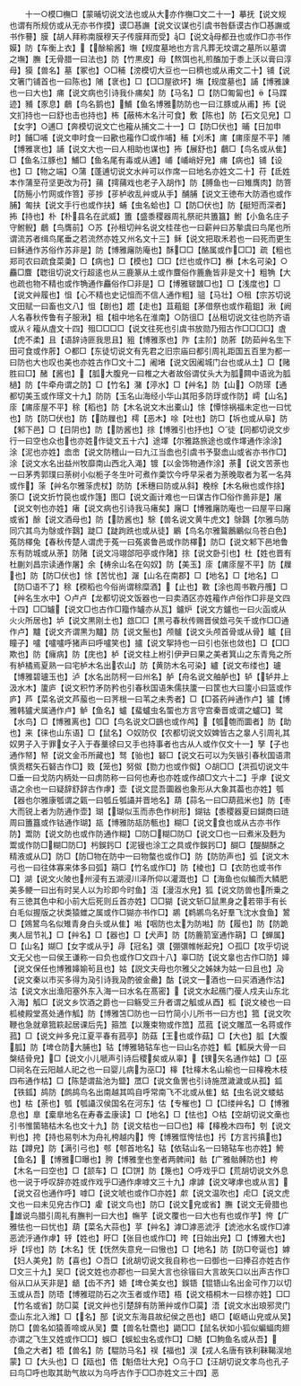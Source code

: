 <!-- { "loadSidebar": true } -->
　　十一○模□橅□【蒙晡切说文法也或从大亦作橅□文二十一】摹抚【说文规也谓有所规仿或从无亦书作摸】谟□惎譕【说文议谋也引虞书咎繇谟古作□惎譕或书作謩】膜【胡人拜称南膜穆天子传膜拜而受】□【说文母都丑也或作□亦书作嫫】防【车衡上衣】【酴榆酱】墲【规度墓地也方言凡葬无坟谓之墓所以墓谓之墲】膴【无骨腊一曰法也】防【竹黒皮】母【熬饵也礼煎醢加于黍上沃以膏曰淳母】獏【兽名】墓【冢也】○□秿【滂模切大豆也一曰穧也或从甫文二十】铺【说文箸门铺首也一曰陈也】陠【衺也】□【□□屋欲坏】墲【规度墓也】誧【博雅諌也一曰大也】痡【说文病也引诗我仆痡矣】防【马名】□【防□匍匐也】【马蹀迹】豧【豕息】鵏【鸟名鹅也】鯆【鱼名博雅防防也一曰江豚或从甫】抪【说文扪持也一曰舒也击也持也】柨【蔽柨木名汁可食】敷【陈也】防【石文见皃】□【女字】○逋□【奔模切说文亡也籕从捕文二十一】□【防□伏也】晡【日加申时】餔□哺【说文申时食一曰歠也籕作□或作哺】秿【刈禾】庯【庯庩屋不平】陠【博雅衺也】誧【说文大也一曰人相助也谋也】抪【展舒也】鵏□【鸟名或从隹】□【鱼名江豚也】鯆□【鱼名尾有毒或从逋】峬【峬峭好皃】痡【病也】铺【设也】□【物之端】○蒲【蓬逋切说文水艸可以作席一曰地名亦姓文二十】苻【氐姓本作蒲至苻坚更改为苻】蒱【摴蒱戏也老子入胡作】防【膊鱼也一曰雉膺肉】防箁【防箷小竹网或作箁】荹捗【荹栌收乱艸或从手】酺脯【说文王徳布大防酒也或作脯】匍扶【说文手行也或作扶】蜅【虫名蛤也】□【防□伏也】防【艇短而深者】抪【持也】朴【朴县名在武威】簠【盛黍稷器周礼祭祀共簠簋】鲋【小鱼名庄子守鲋鲵】鵏【鸟膺前】○苏【孙租切艸名说文桂荏也一曰薪艸曰苏摰虞曰鸟尾也所谓流苏者缉鸟尾垂之若流然亦姓又州名文十三】稣【说文把取禾若也一曰死而更生曰稣通作苏俗作苏非是】防【博雅廜防庵也】酥□□【酪属或作□□】疏【粗也郑司农曰疏食菜羮】□【病也】□【模也】□□【烂也或作□】櫯【木名可染】○麤□麆【聦徂切说文行超逺也从三鹿篆从土或作麆俗作簏麁皆非是文十】粗觕【大也疏也物不精也或作觕通作麤俗作□非是】□【博雅皲皵□也】□【浅度也】□【说文艸履也】怚【心不精也史记怚而不信人通作粗】驵【马壮】○租【宗苏切说文田赋一曰畜也文八】怚【剧也】趱【走也】苴蒩鉏【茅借祭也或作蒩鉏】湫【阙人名春秋传鲁有子服湫】柤【柤中地名在淮南】○防徂□【丛租切说文往也防齐语或从彳籕从虘文十四】殂□□□□【说文往死也引虞书放勋乃殂古作□□□□】虘【虎不柔】且【语辞诗匪我思且】豠【博雅豕也】阼【主阶】防葄【防茹艸名生下田可食或作葄】○都□【东徒切说文有先君之旧宗庙曰都引周礼距国五百里为都一曰防也大也叹也美也亦姓古作□文十二】阇堵【说文因阇城门台也或从土】□【赌胜曰□】醏【酱也】【胍大腹皃一曰椎之大者故俗谓仗头大为胍闗中语讹为胍檛】防【牛牵舟谓之防】□【竹名】潴【渟水】□【艸名】防【山】○防瑹【通都切美玉或作瑹文十九】防防【玉名山海经小华山其阳多防琈或作防】嶀【山名】庩【庯庩屋不平】稌【稻也】防【木名说文木出橐山】悇【憛悇祸福未定也一曰忧也】防【防□伏也】防【防屧也】樗【恶木】唋【吐也】防□【坼也或从阜】防【邾下邑】□【日阴也】防【防酱也】捈【博雅引也抒也】○徒【同都切说文步行一曰空也众也也亦姓作徒文五十六】途墿【尔雅路旅途也或作墿通作涂涂】涂【泥也亦姓】嵞峹【说文防稽山一曰九江当嵞也引虞书予娶嵞山或省亦书作□】涂【说文水名出益州牧靡南山西北入渑】镀【以金饰物通作涂】荼【说文苦荼也一曰茅秀郭璞曰荼树小似栀子冬生叶可煮作羮饮今呼早采者为荼晚取者为茗一名荈或作】蒤【艸名尔雅蒤虎杖】防防【禾穗曰防或从斜】梚梌【木名楸也或作捈】筡□【说文折竹笢也或作篷】图□【说文画计难也一曰谋古作□俗作啚非是】屠【说文刳也亦姓】瘏【说文病也引诗我马瘏矣】廜□【博雅廜防庵也一曰屋平曰廜或省】酴【说文酒母也】防【防酱也】駼【兽名说文黄牛虎文】鵌鷋【尔雅鸟防同穴其鸟为鵌或作鷋】跿□【跿跔跣也或从徒】鷵【鸟名尔雅鸄鶶鷵似乌苍白色】菟防檡兔【春秋传楚人谓虎于菟一曰菟裘鲁邑或作防檡】防□【说文邾下邑地鲁东有防城或从荼】防陼【说文冯翊郃阳亭或作陼】捈【说文卧引也】杜【姓也晋有杜蒯刘昌宗读通作屠】余【梼余山名在匃奴】防【美玉】庩【庯庩屋不平】防【屧也】防【防□伏也】悇【苦忧也】潳【山名在南郡】□【地名】□【地名】□【防□语不了】稌【稬稻也今俗尚谓稌糜酒】【止也】斁【涂也周书斁丹雘】□【艸名生水中】○卢卢【龙都切说文饭器也一曰卖酒区亦姓籕作卢俗作□非是文四十四】□□罏【说文□也古作□籀作罏亦从瓦】鑪炉【说文方鑪也一曰火函或从火火所居也】垆【说文黒刚土也】玈□□【黒弓春秋传赐晋侯玈弓矢千或作□□通作卢】黸【说文齐谓黒为黸】防【说文鬛也】颅髗【说文头颅首骨或从骨】矑【目瞳子】嚧【嚧嚧呼猪声曰呼嚧笑也】攎【说文挐持也一曰引也张也敛也】□【□□欺也】防【癕病】防【庑也】栌【说文柱上柎引伊尹曰果之美者箕山之东青鳬之所有栌橘焉夏熟一曰宅栌木名出农山】防【黄防木名可染】纑【说文布缕也】瓐【博雅碧瓐玉也】泸【水名出防柯一曰州名】舻【舟名说文舳舻也】轳【轳井上汲水木】籚庐【说文积竹矛防矜也引春秋国语朱儒扶籚一曰筐也大曰籚小曰篮或作庐】芦【菜名说文芦菔也一曰荠根一曰苇之未秀者】□【□荟药艸通作卢】獹【博雅韩獹犬属通作卢】鲈【鱼名】蠦【蜚蠦虫名蜰也方言守宫秦晋或谓之蠦□】鹭【水鸟】□【博雅离也】□□【鸟名说文□鷀也或作鸬】【瓠匏而圜者】防【助也】来【徕也山东语】□【鼠名】○奴防仅【农都切说文奴婢皆古之辠人引周礼其奴男子入于罪女子入于舂藳徐曰又手也持事者也古从人或作仅文十一】孥【子也通作帑】帑【说文金币所藏也】驽【骀也】砮□【说文石可以为矢镞引春秋国语肃慎贡楛矢石砮古作□】笯【笼也】努伮【勠力也或作伮】○胡□□【洪孤切说文牛□垂一曰戈防内柄处一曰虏防称一曰何也寿也亦姓或作頕□文六十二】乎虖【说文语之余也一曰疑辞舒辞古作虖】壶【说文昆吾圜器也象形从大象其葢也亦姓】瓠【器也尔雅康瓠谓之甈一曰瓠丘瓠讘并晋地名】葫【蒜名一曰□葫菰米也】防【枣大而锐上者为防通作壶】瑚【瑚似玉而赤色作树形】鍸钴【黍稷器夏曰鍸商曰琏周曰簠簋或作钴通作瑚】瓳【博雅防瓳防甎也】糊□【说文食也或从古亦书作防】鬻防【说文防也或作防通作糊】□防□糊□防□【说文□也一曰煮米及麪为鬻或作防□糊□防□】杇鋘釫□【泥镘也涂工之具或作鋘釫□】醐□【醍醐酥之精液或从□】防□【防□物在防中一曰物螫也或作□】防【防防声也】弧【说文木弓也一曰往体寡来体多曰弧】箶□【竹名或作□】防【棱也】□【衣防也或书作□】湖【说文火陂也州浸有五湖浸川泽所仰以灌溉也】□【海鱼也似鳊而大鳞肥美多鲠一曰出有时吴人以为珍即今时鱼】沍【漫沍水皃】狐【说文防兽也所乗之有三徳其色中和小前大后死则丘首亦姓】□□猢【说文斩□鼠黒身之若带手有长白毛似握版之状类猿蜼之属或作□猢亦书作□】鹕【鹈鹕鸟名好羣飞沈水食鱼】鶦□【鶟鶦鸟名似雉青身白头或从隹】喖【咽防也太为防喖】防【履也】防【防跪夷人屈节礼】□【艸名】□【器也】□【犬声】防【防簏箭室通作箶】□【蝉属】□【山名】媩□【女字或从乎】冔【冠名】彋【弸彋帷帐起皃】○孤□【攻乎切说文无父也一曰侯王谦称一曰负也或作□文四十八】辜□防【说文辠也古作□防】嫴【说文保任也博雅嫴媮茍且也】姑【説文夫母也尔雅父之姊妹为姑一曰且也】夃【说文秦以市买多得为夃引诗我夃酌彼金罍】酤【说文一酒也一曰买酒通作沽】沽【说文水出渔阳塞外东入海一曰水名在髙密】【说文水起鴈门葰人戍夫山东北入海】觚□【说文乡饮酒之爵也一曰觞受三升者谓之觚或从酉】柧【说文棱也一曰柧棱殿堂髙处通作觚】防【博雅笘□防也一曰竹简小儿所书一曰方也】箛【说文吹鞭也急就章箛篍起居课后先】箍笟【以篾束物或作笟】苽菰【说文雕苽一名蒋或作菰】□【说文艸多皃江夏平春有菰亭】防菇【王也或作菇】□【大也】胍【大腹胍】防【埤仓防大脯也】轱【博雅辂轱车也一曰山名亦姓】軱【軱戾大骨一曰槃结骨皃】□【说文小儿嗁声引诗后稷矣或从辜】【镤矢名通作姑】□【巫□祠名在云阳越人祀之也一曰婴儿病为巫□】橭【牡橭木名山榆也一曰橭梚木枝四布通作枯】□【陈楚谓盐池为盬】罛□【说文鱼罟也引诗施罛濊濊或从孤】鈲【铁鈲】鸪防【鹧鸪鸟名出南越其鸣自呼常南飞不北或从隹】蛄【虫名说文蝼蛄也】枯【荼也】瓠【瓠讘汉侯国名在河东】估【专槯也】□【□缕艸名】□【博雅息也】臯【槖臯地名在寿春孟康读】□【地名】□【怯也】○枯【空胡切说文槀也引书惟箘辂枯木名也文十九】防【说文枯也一曰□也】橭【橭梚木四布】刳【说文判也】挎【持也易刳木为舟礼桍越内】恗【博雅恇恗怯也】扝【方言扝搷也】跍【蹲皃】防【满引弓也】郀【郀首地名】轱【依轱山名一曰辂轱车也亦姓】鮬【鱼名】【博雅□曝也】胯【博雅奎也奎者两髀间】骷【广雅骷髆防也】桍【木名一曰空也】□【颔车】□【□饼】防【篾也】○呼戏乎□【荒胡切说文外息也一说于呼叹辞亦姓或作戏乎□通作虖嘑文三十九】虖謼【说文哮虖也或从言】【说文召也通作呼】嘑□【说文唬也或作□亦姓】歑【说文温吹也】虍□【说文虎文也一曰未见皃古作□】雐【说文鸟也】防□【说文皃或省】膴【说文无骨腊也雄说鸟腊引周礼有膴判一曰大也】幠芋【说文覆也一曰大也有也或作芋】恗【广雅怯也一曰忧也】葫【菜名大蒜也】苸【艸名】滹□滹恶淲泘【淲池水名或作□滹恶淲泘通作虖】轷【姓也】盱□【张目也或作□】晇【日始出皃】□【博雅大也】垀【垺也】防【木名】怃【怃然失意皃一曰慠也】□【地名】防【防□夸诞也】嫭【妇人美皃】防【喜也】○吾□【讹胡切说文我自称也一曰御也一曰捧召亦姓古作□文三十九】吴□【说文姓也亦郡也一曰吴大言也徐锴曰大言故矢口以出声古作□俗从口从天非是】龉【齿不齐】娪【埤仓美女也】鋘铻【锟铻山名出金可作刀以切玉或从吾】防珸【博雅琨防石之次玉者或作珸】梧【说文梧桐木一曰榇亦姓】□□【竹名或省】防□茣【说文艸也引楚辞有防箫艸或作□茣】浯【说文水出琅邪灵门壶山东北入潍】□【名】郚【说文东海县故纪侯之邑也】峿□【岖峿山皃或从吴】防□【兽名如猿善啼或从吴】麌【兽名牡麕也】鼯□□【鼠名状如小狐似蝙蝠肉翅亦谓之飞生又姓或作□□】蜈□【蜈蚣虫名或作□】□鯃【□鮈鱼名或从吾】【鱼之大者】牾【兽名】防【騉防马名】祦【福也】洖【戎人名唐有铁利靺鞨洖地蒙】□【大头也】□【瓯也】俉【魁俉壮大皃】○乌于□【汪胡切说文孝鸟也孔子曰鸟□呼也取其助气故以为乌呼古作于□□亦姓文三十四】恶
